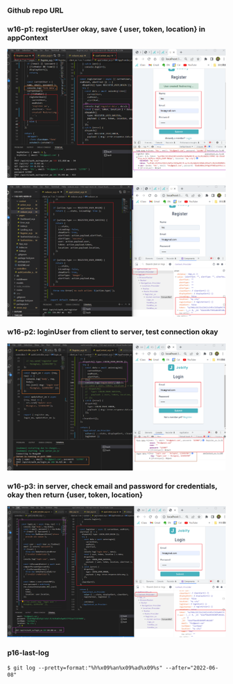 ### Github repo URL

### w16-p1: registerUser okay, save { user, token, location} in appContext

![](w16-p1-1.png)

![](w16-p1-2.png)

### w16-p2: loginUser from client to server, test connection okay

![](w16-p2.png)

### w16-p3: in server, check email and password for credentials, okay then return {user, token, location}

![](w16-p3.png)

### p16-last-log

```
$ git log --pretty=format:"%h%x09%an%x09%ad%x09%s" --after="2022-06-08"


```
